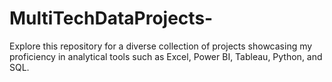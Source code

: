 # MultiTechDataProjects-
Explore this repository for a diverse collection of projects showcasing my proficiency in analytical tools such as Excel, Power BI, Tableau, Python, and SQL.
